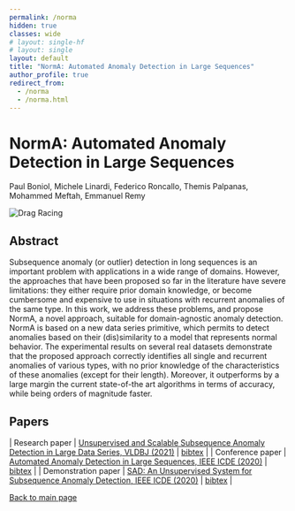 ```yaml
---
permalink: /norma
hidden: true
classes: wide
# layout: single-hf
# layout: single
layout: default
title: "NormA: Automated Anomaly Detection in Large Sequences"
author_profile: true
redirect_from: 
  - /norma
  - /norma.html
---
```


# NormA: Automated Anomaly Detection in Large Sequences
Paul Boniol, Michele Linardi, Federico Roncallo, Themis Palpanas, Mohammed Meftah, Emmanuel Remy


![Drag Racing](https://boniolp.github.io/paulboniol/assets/img/full_process_sumary_norma.jpg)

## Abstract

Subsequence anomaly (or outlier) detection in long sequences is an important problem with applications in a wide range of domains. 
However, the approaches that have been proposed so far in the literature have severe limitations: 
they either require prior domain knowledge, or become cumbersome and expensive to use in situations with recurrent anomalies of the same type. 
In this work, we address these problems, and propose NormA, a novel approach, suitable for domain-agnostic anomaly detection. 
NormA is based on a new data series primitive, which permits to detect anomalies based on their (dis)similarity to a model that represents normal behavior. 
The experimental results on several real datasets demonstrate that the proposed approach correctly identifies all single and recurrent anomalies of various types, with no prior knowledge of the characteristics of these anomalies (except for their length). 
Moreover, it outperforms by a large margin the current state-of-the art algorithms in terms of accuracy, while being orders of magnitude faster.
## Papers

| Research paper | [Unsupervised and Scalable Subsequence Anomaly Detection in Large Data Series, VLDBJ (2021)](https://boniolp.github.io/paulboniol/assets/pdfs/vldbj.pdf) | [bibtex](https://boniolp.github.io/paulboniol/assets/pdfs/vldbj.txt) |
| Conference paper | [Automated Anomaly Detection in Large Sequences, IEEE ICDE (2020)](https://boniolp.github.io/paulboniol/assets/pdfs/icde.pdf) | [bibtex](https://boniolp.github.io/paulboniol/assets/pdfs/icde.txt) |
| Demonstration paper | [SAD: An Unsupervised System for Subsequence Anomaly Detection, IEEE ICDE (2020)](https://boniolp.github.io/paulboniol/assets/pdfs/icdedemo.pdf) | [bibtex](https://boniolp.github.io/paulboniol/assets/pdfs/icdedemo.txt) |

[Back to main page](https://boniolp.github.io/paulboniol)
